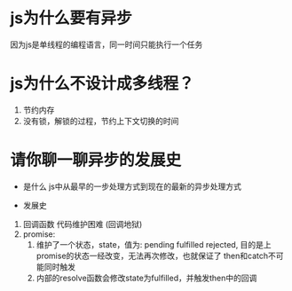 # js为什么要有异步
因为js是单线程的编程语言，同一时间只能执行一个任务

# js为什么不设计成多线程？
1. 节约内存
2. 没有锁，解锁的过程，节约上下文切换的时间

# 请你聊一聊异步的发展史
- 是什么
  js中从最早的一步处理方式到现在的最新的异步处理方式

- 发展史
1. 回调函数 代码维护困难 (回调地狱)
2. promise: 
   1. 维护了一个状态，state，值为: pending fulfilled rejected, 目的是上promise的状态一经改变，无法再次修改，也就保证了 then和catch不可能同时触发
   2. 内部的resolve函数会修改state为fulfilled，并触发then中的回调